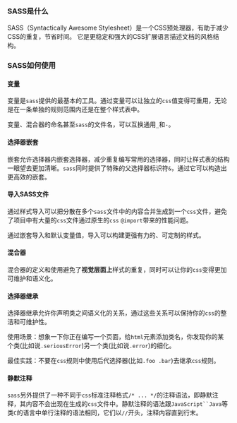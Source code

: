 ### SASS是什么

SASS（Syntactically Awesome Stylesheet）是一个CSS预处理器，有助于减少CSS的重复，节省时间。 它是更稳定和强大的CSS扩展语言描述文档的风格结构。

### SASS如何使用

#### 变量

变量是`sass`提供的最基本的工具。通过变量可以让独立的`css`值变得可重用，无论是在一条单独的规则范围内还是在整个样式表中。

变量、混合器的命名甚至`sass`的文件名，可以互换通用`_`和`-`。

#### 选择器嵌套

嵌套允许选择器内嵌套选择器，减少重复编写常用的选择器，同时让样式表的结构一眼望去更加清晰。`sass`同时提供了特殊的父选择器标识符`&`，通过它可以构造出更高效的嵌套。

#### 导入SASS文件

通过样式导入可以把分散在多个`sass`文件中的内容合并生成到一个`css`文件，避免了项目中有大量的`css`文件通过原生的`css` `@import`带来的性能问题。

通过嵌套导入和默认变量值，导入可以构建更强有力的、可定制的样式。

#### 混合器

混合器的定义和使用避免了**视觉层面上**样式的重复，同时可以让你的`css`变得更加可维护和语义化。

#### 选择器继承

选择器继承允许你声明类之间语义化的关系，通过这些关系可以保持你的`css`的整洁和可维护性。

使用场景：想象一下你正在编写一个页面，给`html`元素添加类名，你发现你的某个类(比如说`.seriousError`)另一个类(比如说`.error`)的细化。

最佳实践：不要在`css`规则中使用后代选择器(比如`.foo .bar`)去继承`css`规则。

#### 静默注释

`sass`另外提供了一种不同于`css`标准注释格式`/* ... */`的注释语法，即静默注释，其内容不会出现在生成的`css`文件中。静默注释的语法跟`JavaScript``Java`等类`C`的语言中单行注释的语法相同，它们以`//`开头，注释内容直到行末。